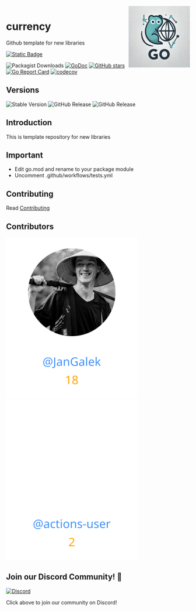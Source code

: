 <img align=right width="168" src="docs/gouef_logo.png">

# currency
Github template for new libraries

[![Static Badge](https://img.shields.io/badge/Github-phpuef%2Fgithub--lib--template-blue?style=for-the-badge&logo=github&link=github.com%2Fphpuef%2Fcurrency)](https://github.com/phpuef/currency)

![Packagist Downloads](https://img.shields.io/packagist/dt/phpuef/currency)
[![GoDoc](https://pkg.go.dev/badge/github.com/phpuef/currency.svg)](https://pkg.go.dev/github.com/phpuef/currency)
[![GitHub stars](https://img.shields.io/github/stars/phpuef/currency?style=social)](https://github.com/phpuef/currency/stargazers)
[![Go Report Card](https://goreportcard.com/badge/github.com/phpuef/currency)](https://goreportcard.com/report/github.com/phpuef/currency)
[![codecov](https://codecov.io/github/phpuef/currency/branch/main/graph/badge.svg?token=YUG8EMH6Q8)](https://codecov.io/github/phpuef/currency)

## Versions
![Stable Version](https://img.shields.io/github/v/release/phpuef/currency?label=Stable&labelColor=green)
![GitHub Release](https://img.shields.io/github/v/release/phpuef/currency?label=RC&include_prereleases&filter=*rc*&logoSize=diago)
![GitHub Release](https://img.shields.io/github/v/release/phpuef/currency?label=Beta&include_prereleases&filter=*beta*&logoSize=diago)


## Introduction

This is template repository for new libraries

## Important

- Edit go.mod and rename to your package module
- Uncomment .github/workflows/tests.yml

## Contributing

Read [Contributing](CONTRIBUTING.md)

## Contributors

<div>
<span>
  <a href="https://github.com/JanGalek"><img src="https://raw.githubusercontent.com/phpuef/currency/refs/heads/contributors-svg/.github/contributors/JanGalek.svg" alt="JanGalek" /></a>
</span>
<span>
  <a href="https://github.com/actions-user"><img src="https://raw.githubusercontent.com/phpuef/currency/refs/heads/contributors-svg/.github/contributors/actions-user.svg" alt="actions-user" /></a>
</span>
</div>

## Join our Discord Community! 🎉

[![Discord](https://img.shields.io/discord/1334331501462163509?style=for-the-badge&logo=discord&logoColor=white&logoSize=auto&label=Community%20discord&labelColor=blue&link=https%3A%2F%2Fdiscord.gg%2FwjGqeWFnqK
)](https://discord.gg/wjGqeWFnqK)

Click above to join our community on Discord!
